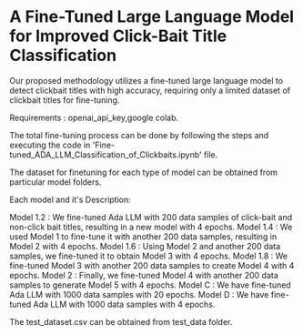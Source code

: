 # A Fine-Tuned Large Language Model for Improved Click-Bait Title Classification
 Our proposed methodology utilizes a fine-tuned large language model to detect clickbait titles with high accuracy, requiring only a limited dataset of clickbait titles for fine-tuning.

Requirements : openai_api_key,google colab. 

The total fine-tuning process can be done by following the steps and executing the code in 'Fine-tuned_ADA_LLM_Classification_of_Clickbaits.ipynb' file.

The dataset for finetuning for each type of model can be obtained from particular model folders.

Each model and it's Description:

Model 1.2 : We fine-tuned Ada LLM with 200 data samples of click-bait and non-click bait titles, resulting in a new model with 4 epochs.
Model 1.4 :  We used Model 1 to fine-tune it with another 200 data samples, resulting in Model 2 with 4 epochs.
Model 1.6 :  Using Model 2 and another 200 data samples, we fine-tuned it to obtain Model 3 with 4 epochs.
Model 1.8 : We fine-tuned Model 3 with another 200 data samples to create Model 4 with 4 epochs.
Model 2 : Finally, we fine-tuned Model 4 with another 200 data samples to generate Model 5 with 4 epochs.
Model C : We have fine-tuned Ada LLM with 1000 data samples with 20 epochs.
Model  D : We have fine-tuned Ada LLM with 1000 data samples with 4 epochs.

The test_dataset.csv can be obtained from test_data folder.







